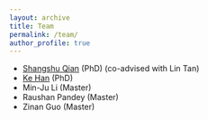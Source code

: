 ```yaml
---
layout: archive
title: Team
permalink: /team/
author_profile: true
---
```


- [Shangshu Qian](https://www.cs.purdue.edu/people/graduate-students/qian151.html) (PhD) (co-advised with Lin Tan)
- [Ke Han](https://hanke580.github.io/) (PhD)
- Min-Ju Li (Master)
- Raushan Pandey (Master)
- Zinan Guo (Master)
